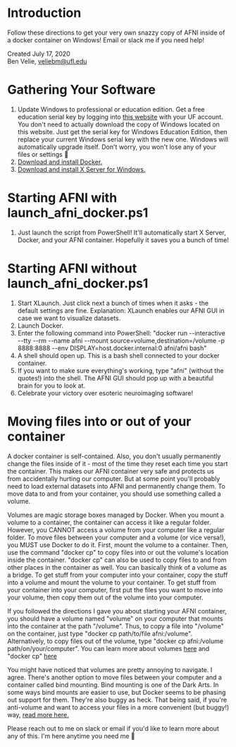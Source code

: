 # Introduction
Follow these directions to get your very own snazzy copy of AFNI inside of a docker container on Windows! Email or slack me if you need help!

Created July 17, 2020  
Ben Velie, veliebm@ufl.edu

# Gathering Your Software
1) Update Windows to professional or education edition. Get a free education serial key by logging into [this website](https://azureforeducation.microsoft.com/devtools) with your UF account. You don't need to actually download the copy of Windows located on this website. Just get the serial key for Windows Education Edition, then replace your current Windows serial key with the new one. Windows will automatically upgrade itself. Don't worry, you won't lose any of your files or settings 🙂
2) [Download and install Docker.](https://docs.docker.com/docker-for-windows/install/)
3) [Download and install X Server for Windows.](https://sourceforge.net/projects/vcxsrv/files/latest/download)

# Starting AFNI with launch_afni_docker.ps1
1) Just launch the script from PowerShell! It'll automatically start X Server, Docker, and your AFNI container. Hopefully it saves you a bunch of time!

# Starting AFNI without launch_afni_docker.ps1
1) Start XLaunch. Just click next a bunch of times when it asks - the default settings are fine. Explanation: XLaunch enables our AFNI GUI in case we want to visualize datasets.
2) Launch Docker.
3) Enter the following command into PowerShell: "docker run --interactive --tty --rm --name afni --mount source=volume,destination=/volume -p 8888:8888 --env DISPLAY=host.docker.internal:0 afni/afni bash"
3) A shell should open up. This is a bash shell connected to your docker container.
4) If you want to make sure everything's working, type "afni" (without the quotes!) into the shell. The AFNI GUI should pop up with a beautiful brain for you to look at.
5) Celebrate your victory over esoteric neuroimaging software!

# Moving files into or out of your container
A docker container is self-contained. Also, you don't usually permanently change the files inside of it - most of the time they reset each time you start the container. This makes our AFNI container very safe and protects us from accidentally hurting our computer. But at some point you'll probably need to load external datasets into AFNI and permanently change them. To move data to and from your container, you should use something called a volume.

Volumes are magic storage boxes managed by Docker. When you mount a volume to a container, the container can access it like a regular folder. However, you CANNOT access a volume from your computer like a regular folder. To move files between your computer and a volume (or vice versa!), you MUST use Docker to do it. First, mount the volume to a container. Then, use the command "docker cp" to copy files into or out the volume's location inside the container. "docker cp" can also be used to copy files to and from other places in the container as well. You can basically think of a volume as a bridge. To get stuff from your computer into your container, copy the stuff into a volume and mount the volume to your container. To get stuff from your container into your computer, first put the files you want to move into your volume, then copy them out of the volume into your computer.

If you followed the directions I gave you about starting your AFNI container, you should have a volume named "volume" on your computer that mounts into the container at the path "/volume". Thus, to copy a file into "/volume" on the container, just type "docker cp path/to/file afni:/volume". Alternatively, to copy files out of the volume, type "docker cp afni:/volume path/on/your/computer". You can learn more about volumes [here](https://docs.docker.com/storage/volumes/) and "docker cp" [here](https://docs.docker.com/engine/reference/commandline/cp/)

You might have noticed that volumes are pretty annoying to navigate. I agree. There's another option to move files between your computer and a container called bind mounting. Bind mounting is one of the Dark Arts. In some ways bind mounts are easier to use, but Docker seems to be phasing out support for them. They're also buggy as heck. That being said, if you're anti-volume and want to access your files in a more convenient (but buggy!) way, [read more here.](https://docs.docker.com/storage/bind-mounts/)

Please reach out to me on slack or email if you'd like to learn more about any of this. I'm here anytime you need me 🙂